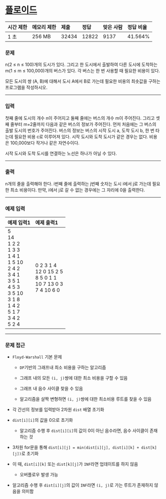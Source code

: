 # [플로이드](https://www.acmicpc.net/problem/11404)

<div align = center>

| 시간 제한 | 메모리 제한 | 제출  | 정답  | 맞은 사람 | 정답 비율 |
| :-------- | :---------- | :---- | :---- | :-------- | :-------- |
| 1 초      | 256 MB      | 32434 | 12822 | 9137      | 41.564%   |

</div>

### 문제

n(2 ≤ n ≤ 100)개의 도시가 있다. 그리고 한 도시에서 출발하여 다른 도시에 도착하는 m(1 ≤ m ≤ 100,000)개의 버스가 있다. 각 버스는 한 번 사용할 때 필요한 비용이 있다.

모든 도시의 쌍 (A, B)에 대해서 도시 A에서 B로 가는데 필요한 비용의 최솟값을 구하는 프로그램을 작성하시오.

---

### 입력

첫째 줄에 도시의 개수 n이 주어지고 둘째 줄에는 버스의 개수 m이 주어진다. 그리고 셋째 줄부터 m+2줄까지 다음과 같은 버스의 정보가 주어진다. 먼저 처음에는 그 버스의 출발 도시의 번호가 주어진다. 버스의 정보는 버스의 시작 도시 a, 도착 도시 b, 한 번 타는데 필요한 비용 c로 이루어져 있다. 시작 도시와 도착 도시가 같은 경우는 없다. 비용은 100,000보다 작거나 같은 자연수이다.

시작 도시와 도착 도시를 연결하는 노선은 하나가 아닐 수 있다.

---

### 출력

n개의 줄을 출력해야 한다. i번째 줄에 출력하는 j번째 숫자는 도시 i에서 j로 가는데 필요한 최소 비용이다. 만약, i에서 j로 갈 수 없는 경우에는 그 자리에 0을 출력한다.

---

### 예제 입력

| 예제 입력1                                                                                                                                             | 예제 출력1                                                             |
| :----------------------------------------------------------------------------------------------------------------------------------------------------- | :--------------------------------------------------------------------- |
| 5<br/>14<br/>1 2 2<br/>1 3 3<br/>1 4 1<br/>1 5 10<br/>2 4 2<br/>3 4 1<br/>3 5 1<br/>4 5 3<br/>3 5 10<br/>3 1 8<br/>1 4 2<br/>5 1 7<br/>3 4 2<br/>5 2 4 | 0 2 3 1 4<br/>12 0 15 2 5<br/>8 5 0 1 1<br/>10 7 13 0 3<br/>7 4 10 6 0 |

---

### 문제 접근

  - `Floyd-Warshall` 기본 문제

    - `DP`기반의 그래프내 최소 비용을 구하는 알고리즘

    - 그래프 내의 모든 `(i, j)`쌍에 대한 최소 비용을 구할 수 있음

    - 그래프 내 음수 사이클 찾을 수 있음

    - 알고리즘을 살짝 변형하면 `(i, j)`쌍에 대한 최소비용 루트를 찾을 수 있음

  - 각 간선의 정보를 입력받아 2차원 `dist` 배열 초기화

  - `dist[i][i]`의 값을 0으로 초기화

    - 알고리즘 수행 후 `dist[i][i]`의 값이 0이 아닌 음수라면, 음수 사이클이 존재하는 것

  - 3차원 for문을 통해 `dist[i][j] = min(dist[i][j], dist[i][k] + dist[k][j])`로 초기화

  - 이 때, `dist[i][k]` 또는 `dist[k][j]`가 `INF`라면 업데이트를 하지 않음

    - 오버플로우 발생 가능

  - 알고리즘 수행 후 `dist[i][j]`의 값이 `INF`라면 `(i, j)`로 가는 루트가 존재하지 않음을 의미함